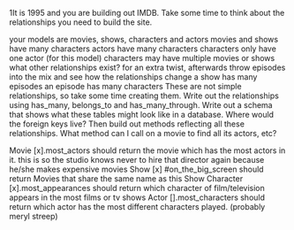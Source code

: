 1It is 1995 and you are building out IMDB. Take some time to think about the relationships you need to build the site.

your models are movies, shows, characters and actors
movies and shows have many characters
actors have many characters
characters only have one actor (for this model)
characters may have multiple movies or shows
what other relationships exist?
for an extra twist, afterwards throw episodes into the mix and see how the relationships change
a show has many episodes
an episode has many characters
These are not simple relationships, so take some time creating them. Write out the relationships using has_many, belongs_to and has_many_through. Write out a schema that shows what these tables might look like in a database. Where would the foreign keys live? Then build out methods reflecting all these relationships. What method can I call on a movie to find all its actors, etc?

Movie
[x].most_actors
should return the movie which has the most actors in it. this is so the studio knows never to hire that director again because he/she makes expensive movies
Show
[x] #on_the_big_screen
should return Movies that share the same name as this Show
Character
[x].most_appearances
should return which character of film/television appears in the most films or tv shows
Actor
[].most_characters
should return which actor has the most different characters played. (probably meryl streep)